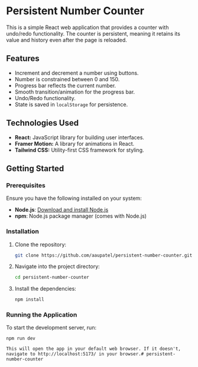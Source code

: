 # Persistent Number Counter

This is a simple React web application that provides a counter with undo/redo functionality. The counter is persistent, meaning it retains its value and history even after the page is reloaded.

## Features

- Increment and decrement a number using buttons.
- Number is constrained between 0 and 150.
- Progress bar reflects the current number.
- Smooth transition/animation for the progress bar.
- Undo/Redo functionality.
- State is saved in `localStorage` for persistence.

## Technologies Used

- **React:** JavaScript library for building user interfaces.
- **Framer Motion:** A library for animations in React.
- **Tailwind CSS:** Utility-first CSS framework for styling.

## Getting Started

### Prerequisites

Ensure you have the following installed on your system:

- **Node.js**: [Download and install Node.js](https://nodejs.org/)
- **npm**: Node.js package manager (comes with Node.js)

### Installation

1. Clone the repository:

   ```bash
   git clone https://github.com/aaupatel/persistent-number-counter.git

2. Navigate into the project directory:

   ```bash
   cd persistent-number-counter

3. Install the dependencies:

   ```bash
   npm install

### Running the Application
   To start the development server, run:

   ```base
   npm run dev

This will open the app in your default web browser. If it doesn't, navigate to http://localhost:5173/ in your browser.#   p e r s i s t e n t - n u m b e r - c o u n t e r  
 